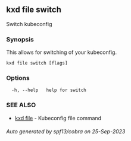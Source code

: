 ## kxd file switch

Switch kubeconfig

### Synopsis

This allows for switching of your kubeconfig.

```
kxd file switch [flags]
```

### Options

```
  -h, --help   help for switch
```

### SEE ALSO

* [kxd file](kxd_file.md)	 - Kubeconfig file command

###### Auto generated by spf13/cobra on 25-Sep-2023
